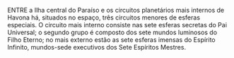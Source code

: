 ﻿ENTRE a Ilha central do Paraíso e os circuitos planetários mais internos de Havona há, situados no espaço, três circuitos menores de esferas especiais. O circuito mais interno consiste nas sete esferas secretas do Pai Universal; o segundo grupo é composto dos sete mundos luminosos do Filho Eterno; no mais externo estão as sete esferas imensas do Espírito Infinito, mundos-sede executivos dos Sete Espíritos Mestres.